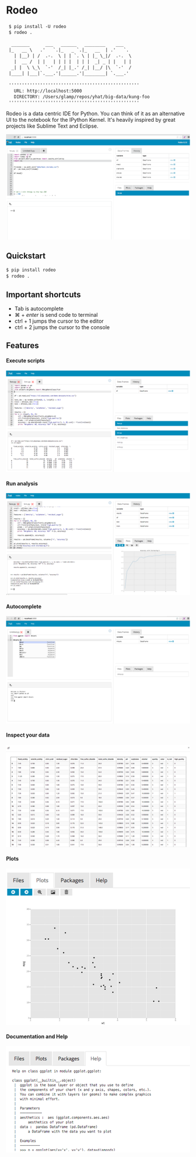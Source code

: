 # Rodeo
     $ pip install -U rodeo
     $ rodeo .
     
      _______      ___   ______   ________    ___
     |_   __ \   .'   `.|_   _ `.|_   __  | .'   `.
       | |__) | /  .-.  \ | | `. \ | |_ \_|/  .-.  \
       |  __ /  | |   | | | |  | | |  _| _ | |   | |
      _| |  \ \_\  `-'  /_| |_.' /_| |__/ |\  `-'  /
     |____| |___|`.___.'|______.'|________| `.___.'
     
     ''''''''''''''''''''''''''''''''''''''''''''''''''
       URL: http://localhost:5000
       DIRECTORY: /Users/glamp/repos/yhat/big-data/kung-foo
     ''''''''''''''''''''''''''''''''''''''''''''''''''

Rodeo is a data centric IDE for Python. You can think of it as an alternative 
UI to the notebook for the IPython Kernel. It's heavily inspired by great 
projects like Sublime Text and Eclipse.

![](./rodeo/static/img/Rodeo-Demo.gif)

## Quickstart
```bash
$ pip install rodeo 
$ rodeo .
```

## Important shortcuts
- Tab is autocomplete
- ⌘ + *enter* is send code to terminal
- ctrl + 1 jumps the cursor to the editor
- ctrl + 2 jumps the cursor to the console

## Features

#### Execute scripts
![](./rodeo/static/img/screenshot-files-with-output.png)
#### Run analysis
![](./rodeo/static/img/screenshot-mpl-complex.png)
#### Autocomplete
![](./rodeo/static/img/screenshot-autocomplete.png)
#### Inspect your data
![](./rodeo/static/img/screenshot-view-data.png)
#### Plots
![](./rodeo/static/img/screenshot-ggplot.png)
#### Documentation and Help
![](./rodeo/static/img/screenshot-help.png)
